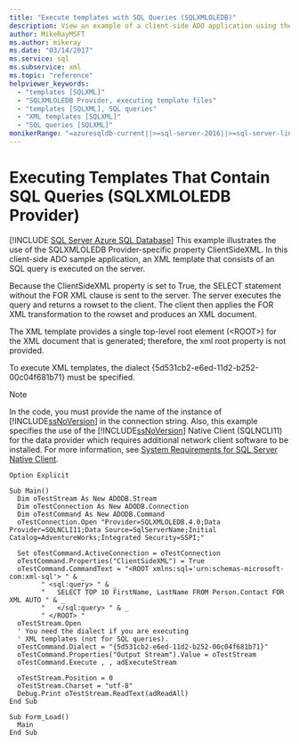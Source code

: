 ```yaml
---
title: "Execute templates with SQL Queries (SQLXMLOLEDB)"
description: View an example of a client-side ADO application using the SQLXMLOLEDB Provider to execute a server-side XML template containing an SQL query.
author: MikeRayMSFT
ms.author: mikeray
ms.date: "03/14/2017"
ms.service: sql
ms.subservice: xml
ms.topic: "reference"
helpviewer_keywords:
  - "templates [SQLXML]"
  - "SQLXMLOLEDB Provider, executing template files"
  - "templates [SQLXML], SQL queries"
  - "XML templates [SQLXML]"
  - "SQL queries [SQLXML]"
monikerRange: "=azuresqldb-current||>=sql-server-2016||>=sql-server-linux-2017||=azuresqldb-mi-current"
---
```

# Executing Templates That Contain SQL Queries (SQLXMLOLEDB Provider)
[!INCLUDE [SQL Server Azure SQL Database](../../../includes/applies-to-version/sql-asdb.md)]
  This example illustrates the use of the SQLXMLOLEDB Provider-specific property ClientSideXML. In this client-side ADO sample application, an XML template that consists of an SQL query is executed on the server.  
  
 Because the ClientSideXML property is set to True, the SELECT statement without the FOR XML clause is sent to the server. The server executes the query and returns a rowset to the client. The client then applies the FOR XML transformation to the rowset and produces an XML document.  
  
 The XML template provides a single top-level root element (\<ROOT>) for the XML document that is generated; therefore, the xml root property is not provided.  
  
 To execute XML templates, the dialect {5d531cb2-e6ed-11d2-b252-00c04f681b71} must be specified.  
  
> [!NOTE]  
>  In the code, you must provide the name of the instance of [!INCLUDE[ssNoVersion](../../../includes/ssnoversion-md.md)] in the connection string. Also, this example specifies the use of the [!INCLUDE[ssNoVersion](../../../includes/ssnoversion-md.md)] Native Client (SQLNCLI11) for the data provider which requires additional network client software to be installed. For more information, see [System Requirements for SQL Server Native Client](../../../relational-databases/native-client/system-requirements-for-sql-server-native-client.md).  
  
```  
Option Explicit  
  
Sub Main()  
  Dim oTestStream As New ADODB.Stream  
  Dim oTestConnection As New ADODB.Connection  
  Dim oTestCommand As New ADODB.Command  
  oTestConnection.Open "Provider=SQLXMLOLEDB.4.0;Data Provider=SQLNCLI11;Data Source=SqlServerName;Initial Catalog=AdventureWorks;Integrated Security=SSPI;"  
  
  Set oTestCommand.ActiveConnection = oTestConnection  
  oTestCommand.Properties("ClientSideXML") = True  
  oTestCommand.CommandText = "<ROOT xmlns:sql='urn:schemas-microsoft-com:xml-sql'> " & _  
        " <sql:query> " & _  
        "   SELECT TOP 10 FirstName, LastName FROM Person.Contact FOR XML AUTO " & _  
        "   </sql:query> " & _  
        " </ROOT> "  
  oTestStream.Open  
  ' You need the dialect if you are executing   
  ' XML templates (not for SQL queries).  
  oTestCommand.Dialect = "{5d531cb2-e6ed-11d2-b252-00c04f681b71}"  
  oTestCommand.Properties("Output Stream").Value = oTestStream  
  oTestCommand.Execute , , adExecuteStream  
  
  oTestStream.Position = 0  
  oTestStream.Charset = "utf-8"  
  Debug.Print oTestStream.ReadText(adReadAll)  
End Sub  
  
Sub Form_Load()  
  Main  
End Sub  
```  
  
  
